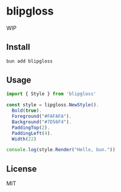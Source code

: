 # blipgloss

WIP

## Install

```bash
bun add blipgloss
```

## Usage

```ts
import { Style } from 'blipgloss'

const style = lipgloss.NewStyle().
  Bold(true).
  Foreground("#FAFAFA").
  Background("#7D56F4").
  PaddingTop(2).
  PaddingLeft(4).
  Width(22)

console.log(style.Render("Hello, bun."))
```

## License

MIT
